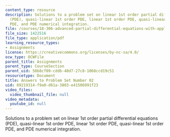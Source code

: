 ```yaml
---
content_type: resource
description: Solutions to a problem set on linear 1st order partial differential equations
  (PDE), quasi-linear 1st order PDE, linear 1st order PDE, quasi-linear 1st order
  PDE, and PDE numerical integration.
file: /courses/18-306-advanced-partial-differential-equations-with-applications-fall-2009/89219314f9a0d61a3803e41506991f23_MIT18_306f09_sol_pset_02_09.pdf
file_size: 1422516
file_type: application/pdf
learning_resource_types:
- Assignments
license: https://creativecommons.org/licenses/by-nc-sa/4.0/
ocw_type: OCWFile
parent_title: Assignments
parent_type: CourseSection
parent_uid: 58b8cf09-cddb-40d7-27c8-1068ccd19c51
resourcetype: Document
title: Answers to Problem Set Number 02
uid: 89219314-f9a0-d61a-3803-e41506991f23
video_files:
  video_thumbnail_file: null
video_metadata:
  youtube_id: null
---
```

Solutions to a problem set on linear 1st order partial differential equations (PDE), quasi-linear 1st order PDE, linear 1st order PDE, quasi-linear 1st order PDE, and PDE numerical integration.